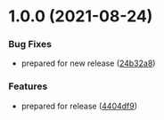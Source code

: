 # 1.0.0 (2021-08-24)


### Bug Fixes

* prepared for new release ([24b32a8](https://github.com/MrUnfunny/visualize/commit/24b32a85713da7f8d3aac69b78d091ed50b1749c))


### Features

* prepared for release ([4404df9](https://github.com/MrUnfunny/visualize/commit/4404df9159ae5fa8bbb7f2344ecf34155cb2c8e8))
